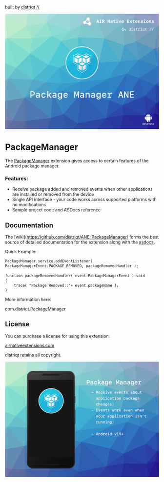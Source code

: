 built by [distriqt //](https://airnativeextensions.com) 

![](images/hero.png)

# PackageManager

The [PackageManager](https://airnativeextensions.com/extension/com.distriqt.PackageManager) extension gives access to certain features of the Android package manager.


### Features:

- Receive package added and removed events when other applications are installed or removed from the device
- Single API interface - your code works across supported platforms with no modifications
- Sample project code and ASDocs reference



## Documentation


The [wiki](https://github.com/distriqt/ANE-PackageManager/ forms the best source of detailed documentation for the extension along with the [asdocs](https://distriqt.github.io/ANE-PackageManager/asdocs). 


Quick Example: 

```as3
PackageManager.service.addEventListener( PackageManagerEvent.PACKAGE_REMOVED, packageRemovedHandler );
		
function packageRemovedHandler( event:PackageManagerEvent ):void
{
	trace( "Package Removed::"+ event.packageName );
}
```

More information here: 

[com.distriqt.PackageManager](https://airnativeextensions.com/extension/com.distriqt.PackageManager)


## License

You can purchase a license for using this extension:

[airnativeextensions.com](https://airnativeextensions.com/)

distriqt retains all copyright.



![](images/promo.png)



